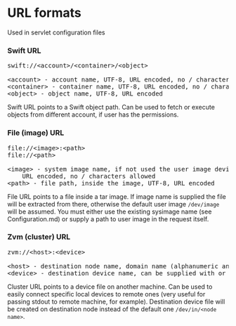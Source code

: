 # URL formats

Used in servlet configuration files

### Swift URL

<pre>
swift://&lt;account&gt;/&lt;container&gt;/&lt;object&gt;

&lt;account&gt; - account name, UTF-8, URL encoded, no / characters allowed
&lt;container&gt; - container name, UTF-8, URL encoded, no / characters allowed
&lt;object&gt; - object name, UTF-8, URL encoded
</pre>

Swift URL points to a Swift object path.
Can be used to fetch or execute objects from different account, if user has the permissions.

### File (image) URL

<pre>
file://&lt;image&gt;:&lt;path&gt;
file://&lt;path&gt;

&lt;image&gt; - system image name, if not used the user image device `/dev/image` will be assumed, UTF-8,
    URL encoded, no / characters allowed
&lt;path&gt; - file path, inside the image, UTF-8, URL encoded
</pre>

File URL points to a file inside a tar image.
If image name is supplied the file will be extracted from there, otherwise the default user image `/dev/image` will be assumed.
You must either use the existing sysimage name (see Configuration.md) or supply a path to user image in the request itself.

### Zvm (cluster) URL

<pre>
zvm://&lt;host&gt;:&lt;device&gt;

&lt;host&gt; - destination node name, domain name (alphanumeric and dashes only)
&lt;device&gt; - destination device name, can be supplied with or without `/dev` path
</pre>

Cluster URL points to a device file on another machine.
Can be used to easily connect specific local devices to remote ones (very useful for passing stdout to remote machine, for example).
Destination device file will be created on destination node instead of the default one `/dev/in/<node name>`.

